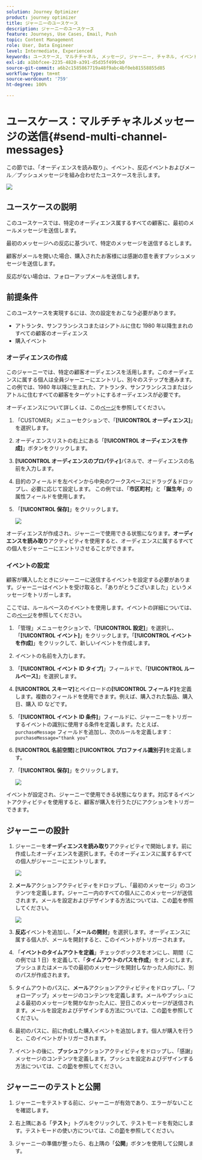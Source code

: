 ```yaml
---
solution: Journey Optimizer
product: journey optimizer
title: ジャーニーのユースケース
description: ジャーニーのユースケース
feature: Journeys, Use Cases, Email, Push
topic: Content Management
role: User, Data Engineer
level: Intermediate, Experienced
keywords: ユースケース, マルチチャネル, メッセージ, ジャーニー, チャネル, イベント, プッシュ
exl-id: a1bbfcee-2235-4820-a391-d5d35f499cb0
source-git-commit: a6b2c1585867719a48f9abc4bf0eb81558855d85
workflow-type: tm+mt
source-wordcount: '759'
ht-degree: 100%

---
```


# ユースケース：マルチチャネルメッセージの送信{#send-multi-channel-messages}

この節では、「オーディエンスを読み取り」、イベント、反応イベントおよびメール／プッシュメッセージを組み合わせたユースケースを示します。

![](assets/jo-uc1.png)

## ユースケースの説明

このユースケースでは、特定のオーディエンス属するすべての顧客に、最初のメールメッセージを送信します。

最初のメッセージへの反応に基づいて、特定のメッセージを送信するとします。

顧客がメールを開いた場合、購入されたお客様には感謝の意を表すプッシュメッセージを送信します。

反応がない場合は、フォローアップメールを送信します。

## 前提条件

このユースケースを実現するには、次の設定をおこなう必要があります。

* アトランタ、サンフランシスコまたはシアトルに住む 1980 年以降生まれのすべての顧客のオーディエンス
* 購入イベント

### オーディエンスの作成

このジャーニーでは、特定の顧客オーディエンスを活用します。このオーディエンスに属する個人は全員ジャーニーにエントリし、別々のステップを進みます。この例では、1980 年以降に生まれた、アトランタ、サンフランシスコまたはシアトルに住むすべての顧客をターゲットにするオーディエンスが必要です。

オーディエンスについて詳しくは、この[ページ](../audience/about-audiences.md)を参照してください。

1. 「CUSTOMER」メニューセクションで、「**[!UICONTROL オーディエンス]**」を選択します。

1. オーディエンスリストの右上にある「**[!UICONTROL オーディエンスを作成]**」ボタンをクリックします。

1. **[!UICONTROL オーディエンスのプロパティ]**&#x200B;パネルで、オーディエンスの名前を入力します。

1. 目的のフィールドを左ペインから中央のワークスペースにドラッグ＆ドロップし、必要に応じて設定します。
この例では、「**市区町村**」と「**誕生年**」の属性フィールドを使用します。

1. 「**[!UICONTROL 保存]**」をクリックします。

   ![](assets/add-attributes.png)

オーディエンスが作成され、ジャーニーで使用できる状態になります。**オーディエンスを読み取り**&#x200B;アクティビティを使用すると、オーディエンスに属するすべての個人をジャーニーにエントリさせることができます。

### イベントの設定

顧客が購入したときにジャーニーに送信するイベントを設定する必要があります。ジャーニーはイベントを受け取ると、「ありがとうございました」というメッセージをトリガーします。

ここでは、ルールベースのイベントを使用します。イベントの詳細については、この[ページ](../event/about-events.md)を参照してください。

1. 「管理」メニューセクションで、「**[!UICONTROL 設定]**」を選択し、「**[!UICONTROL イベント]**」をクリックします。「**[!UICONTROL イベントを作成]**」をクリックして、新しいイベントを作成します。

1. イベントの名前を入力します。

1. 「**[!UICONTROL イベント ID タイプ]**」フィールドで、「**[!UICONTROL ルールベース]**」を選択します。

1. **[!UICONTROL スキーマ]**&#x200B;とペイロードの&#x200B;**[!UICONTROL フィールド]**&#x200B;を定義します。複数のフィールドを使用できます。例えば、購入された製品、購入日、購入 ID などです。

1.  「**[!UICONTROL イベント ID 条件]**」フィールドに、ジャーニーをトリガーするイベントの識別に使用する条件を定義します。たとえば、`purchaseMessage` フィールドを追加し、次のルールを定義します：`purchaseMessage="thank you"`

1. **[!UICONTROL 名前空間]**&#x200B;と&#x200B;**[!UICONTROL プロファイル識別子]**&#x200B;を定義します。

1. 「**[!UICONTROL 保存]**」をクリックします。

   ![](assets/jo-uc2.png)

イベントが設定され、ジャーニーで使用できる状態になります。対応するイベントアクティビティを使用すると、顧客が購入を行うたびにアクションをトリガーできます。

## ジャーニーの設計

1. ジャーニーを&#x200B;**オーディエンスを読み取り**&#x200B;アクティビティで開始します。前に作成したオーディエンスを選択します。そのオーディエンスに属するすべての個人がジャーニーにエントリします。

   ![](assets/jo-uc4.png)

1. **メール**&#x200B;アクションアクティビティをドロップし、「最初のメッセージ」のコンテンツを定義します。ジャーニー内のすべての個人にこのメッセージが送信されます。メールを設定およびデザインする方法については、この[節](../email/create-email.md)を参照してください。

   ![](assets/jo-uc5.png)

1. **反応**&#x200B;イベントを追加し、「**メールの開封**」を選択します。オーディエンスに属する個人が、メールを開封すると、このイベントがトリガーされます。

1. 「**イベントのタイムアウトを定義**」チェックボックスをオンにし、期間（この例では 1 日）を定義して、「**タイムアウトのパスを作成**」をオンにします。プッシュまたはメールでの最初のメッセージを開封しなかった人向けに、別のパスが作成されます。

1. タイムアウトのパスに、**メール**&#x200B;アクションアクティビティをドロップし、「フォローアップ」メッセージのコンテンツを定義します。メールやプッシュによる最初のメッセージを開かなかった人に、翌日このメッセージが送信されます。メールを設定およびデザインする方法については、この[節](../email/create-email.md)を参照してください。

1. 最初のパスに、前に作成した購入イベントを追加します。個人が購入を行うと、このイベントがトリガーされます。

1. イベントの後に、**プッシュ**&#x200B;アクションアクティビティをドロップし、「感謝」メッセージのコンテンツを定義します。プッシュを設定およびデザインする方法については、この[節](../push/create-push.md)を参照してください。

## ジャーニーのテストと公開

1. ジャーニーをテストする前に、ジャーニーが有効であり、エラーがないことを確認します。

1. 右上隅にある「**テスト**」トグルをクリックして、テストモードを有効にします。テストモードの使い方については、この[節](testing-the-journey.md)を参照してください。

1. ジャーニーの準備が整ったら、右上隅の「**公開**」ボタンを使用して公開します。
